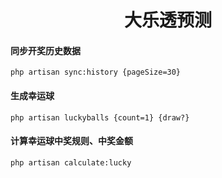 <h1 align="center">大乐透预测</h1>

#### 同步开奖历史数据

```shell
php artisan sync:history {pageSize=30}
```



#### 生成幸运球

```shell
php artisan luckyballs {count=1} {draw?}
```



#### 计算幸运球中奖规则、中奖金额

```shell
php artisan calculate:lucky
```
